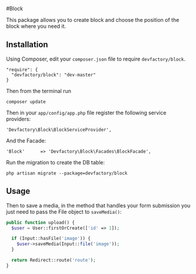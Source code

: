 #Block

This package allows you to create block and choose the position of the block where you need it.

## Installation

Using Composer, edit your `composer.json` file to require `devfactory/block`.

    "require": {
      "devfactory/block": "dev-master"
    }

Then from the terminal run

    composer update

Then in your `app/config/app.php` file register the following service providers:

    'Devfactory\Block\BlockServiceProvider',

And the Facade:

    'Block'      => 'Devfactory\Block\Facades\BlockFacade',

Run the migration to create the DB table:

    php artisan migrate --package=devfactory/block

## Usage

Then to save a media, in the method that handles your form submission you just need to pass the File object to `saveMedia()`:

```php
public function upload() {
  $user = User::firstOrCreate(['id' => 1]);

  if (Input::hasFile('image')) {
    $user->saveMedia(Input::file('image'));
  }

  return Redirect::route('route');
}
```


